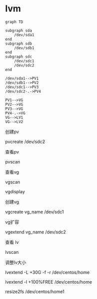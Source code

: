 # lvm

```mermaid
graph TD

subgraph sda
    /dev/sda1
end
subgraph sdb
    /dev/sdb1
end
subgraph sdc
    /dev/sdc1
    /dev/sdc2
end

/dev/sda1-->PV1
/dev/sdb1-->PV2
/dev/sdc1-->PV3
/dev/sdc2-.->PV4

PV1-->VG
PV2-->VG
PV3-->VG
PV4-.->VG
VG-->LV1
VG-->LV2
```

创建pv

pvcreate /dev/sdc2

查看pv

pvscan

查看vg

vgscan

vgdisplay

创建vg

vgcreate vg_name /dev/sdc1

vg扩容

vgextend vg_name /dev/sdc2

查看 lv

lvscan

调整lv大小

lvextend -L +30G -f -r /dev/centos/home

lvextend -l +100%FREE /dev/centos/home

resize2fs /dev/centos/home1
